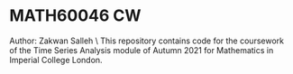 # MATH60046 CW
Author: Zakwan Salleh \\
This repository contains code for the coursework of the Time Series Analysis module of Autumn 2021 for Mathematics in Imperial College London.
